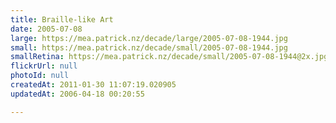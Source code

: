 ```yaml
---
title: Braille-like Art
date: 2005-07-08
large: https://mea.patrick.nz/decade/large/2005-07-08-1944.jpg
small: https://mea.patrick.nz/decade/small/2005-07-08-1944.jpg
smallRetina: https://mea.patrick.nz/decade/small/2005-07-08-1944@2x.jpg
flickrUrl: null
photoId: null
createdAt: 2011-01-30 11:07:19.020905
updatedAt: 2006-04-18 00:20:55

---
```



